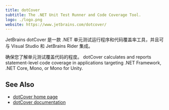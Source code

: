 ```yaml
---
title: dotCover
subtitle: The .NET Unit Test Runner and Code Coverage Tool.
logo: ./logo.png
website: https://www.jetbrains.com/dotcover/
---
```


JetBrains dotCover 是一款 .NET 单元测试运行程序和代码覆盖率工具，并且可与 Visual Studio 和 JetBrains Rider 集成。

确保您了解单元测试覆盖代码的程度。 dotCover calculates and reports statement-level code coverage in applications targeting .NET Framework, .NET Core, Mono, or Mono for Unity.

## See Also
- [dotCover home page](https://www.jetbrains.com/dotcover/)
- [dotCover documentation](https://www.jetbrains.com/dotcover/documentation/)
